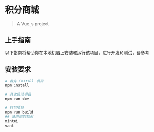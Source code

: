 # 积分商城

> A Vue.js project
## 上手指南
以下指南将帮助你在本地机器上安装和运行该项目，进行开发和测试，请参考

## 安装要求

``` bash
# 首先 install 项目
npm install

# 其次启动项目
npm run dev

# 打包项目
npm run build
## 使用到的框架
mintui 
vant
